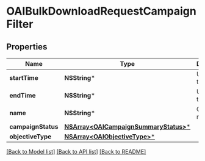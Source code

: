 # OAIBulkDownloadRequestCampaignFilter

## Properties
Name | Type | Description | Notes
------------ | ------------- | ------------- | -------------
**startTime** | **NSString*** | Unix UTC timestamp. | [optional] 
**endTime** | **NSString*** | Unix UTC timestamp. | [optional] 
**name** | **NSString*** | Campaign name | [optional] 
**campaignStatus** | [**NSArray&lt;OAICampaignSummaryStatus&gt;***](OAICampaignSummaryStatus.md) |  | [optional] 
**objectiveType** | [**NSArray&lt;OAIObjectiveType&gt;***](OAIObjectiveType.md) |  | [optional] 

[[Back to Model list]](../README.md#documentation-for-models) [[Back to API list]](../README.md#documentation-for-api-endpoints) [[Back to README]](../README.md)


